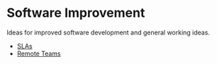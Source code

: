 # Software Improvement

Ideas for improved software development and general working ideas.

  * [SLAs][SLAs]
  * [Remote Teams][Remote Teams]

[SLAs]: ./SLAs.md
[Remote Teams]: ./RemoteTeams.md